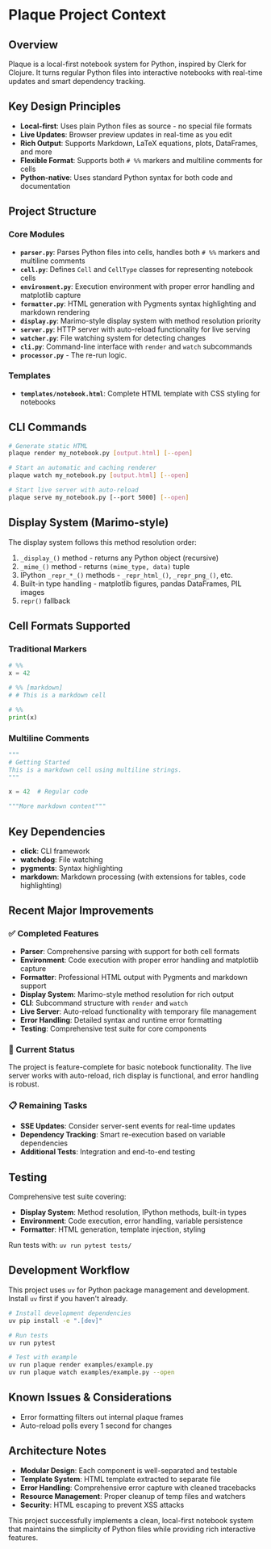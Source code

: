 # Plaque Project Context

## Overview
Plaque is a local-first notebook system for Python, inspired by Clerk for Clojure. It turns regular Python files into interactive notebooks with real-time updates and smart dependency tracking.

## Key Design Principles
- **Local-first**: Uses plain Python files as source - no special file formats
- **Live Updates**: Browser preview updates in real-time as you edit
- **Rich Output**: Supports Markdown, LaTeX equations, plots, DataFrames, and more
- **Flexible Format**: Supports both `# %%` markers and multiline comments for cells
- **Python-native**: Uses standard Python syntax for both code and documentation

## Project Structure

### Core Modules
- **`parser.py`**: Parses Python files into cells, handles both `# %%` markers and multiline comments
- **`cell.py`**: Defines `Cell` and `CellType` classes for representing notebook cells
- **`environment.py`**: Execution environment with proper error handling and matplotlib capture
- **`formatter.py`**: HTML generation with Pygments syntax highlighting and markdown rendering
- **`display.py`**: Marimo-style display system with method resolution priority
- **`server.py`**: HTTP server with auto-reload functionality for live serving
- **`watcher.py`**: File watching system for detecting changes
- **`cli.py`**: Command-line interface with `render` and `watch` subcommands
- **`processor.py`** - The re-run logic.

### Templates
- **`templates/notebook.html`**: Complete HTML template with CSS styling for notebooks

## CLI Commands
```bash
# Generate static HTML
plaque render my_notebook.py [output.html] [--open]

# Start an automatic and caching renderer
plaque watch my_notebook.py [output.html] [--open]

# Start live server with auto-reload
plaque serve my_notebook.py [--port 5000] [--open]
```

## Display System (Marimo-style)
The display system follows this method resolution order:
1. `_display_()` method - returns any Python object (recursive)
2. `_mime_()` method - returns `(mime_type, data)` tuple
3. IPython `_repr_*_()` methods - `_repr_html_()`, `_repr_png_()`, etc.
4. Built-in type handling - matplotlib figures, pandas DataFrames, PIL images
5. `repr()` fallback

## Cell Formats Supported

### Traditional Markers
```python
# %%
x = 42

# %% [markdown]
# # This is a markdown cell

# %%
print(x)
```

### Multiline Comments
```python
"""
# Getting Started
This is a markdown cell using multiline strings.
"""

x = 42  # Regular code

"""More markdown content"""
```

## Key Dependencies
- **click**: CLI framework
- **watchdog**: File watching
- **pygments**: Syntax highlighting
- **markdown**: Markdown processing (with extensions for tables, code highlighting)

## Recent Major Improvements

### ✅ Completed Features
- **Parser**: Comprehensive parsing with support for both cell formats
- **Environment**: Code execution with proper error handling and matplotlib capture
- **Formatter**: Professional HTML output with Pygments and markdown support
- **Display System**: Marimo-style method resolution for rich output
- **CLI**: Subcommand structure with `render` and `watch`
- **Live Server**: Auto-reload functionality with temporary file management
- **Error Handling**: Detailed syntax and runtime error formatting
- **Testing**: Comprehensive test suite for core components

### 🔧 Current Status
The project is feature-complete for basic notebook functionality. The live server works with auto-reload, rich display is functional, and error handling is robust.

### 📋 Remaining Tasks
- **SSE Updates**: Consider server-sent events for real-time updates
- **Dependency Tracking**: Smart re-execution based on variable dependencies
- **Additional Tests**: Integration and end-to-end testing

## Testing
Comprehensive test suite covering:
- **Display System**: Method resolution, IPython methods, built-in types
- **Environment**: Code execution, error handling, variable persistence
- **Formatter**: HTML generation, template injection, styling

Run tests with: `uv run pytest tests/`

## Development Workflow
This project uses `uv` for Python package management and development. Install `uv` first if you haven't already.

```bash
# Install development dependencies
uv pip install -e ".[dev]"

# Run tests
uv run pytest

# Test with example
uv run plaque render examples/example.py
uv run plaque watch examples/example.py --open
```

## Known Issues & Considerations
- Error formatting filters out internal plaque frames
- Auto-reload polls every 1 second for changes

## Architecture Notes
- **Modular Design**: Each component is well-separated and testable
- **Template System**: HTML template extracted to separate file
- **Error Handling**: Comprehensive error capture with cleaned tracebacks
- **Resource Management**: Proper cleanup of temp files and watchers
- **Security**: HTML escaping to prevent XSS attacks

This project successfully implements a clean, local-first notebook system that maintains the simplicity of Python files while providing rich interactive features.
